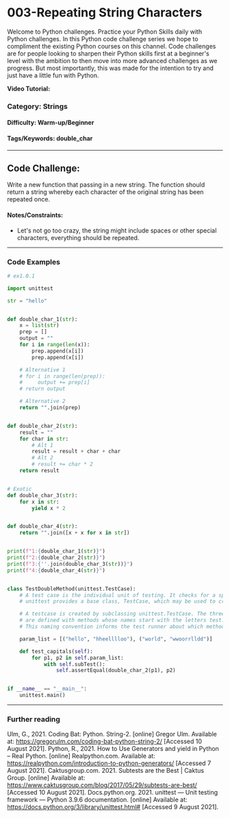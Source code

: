 # **003-Repeating String Characters**

Welcome to Python challenges. Practice your Python Skills daily with Python challenges. In this Python code challenge series we hope to compliment the existing Python courses on this channel. Code challenges are for people looking to sharpen their Python skills first at a beginner's level with the ambition to then move into more advanced challenges as we progress. But most importantly, this was made for the intention to try and just have a little fun with Python.

**Video Tutorial:** 

### **Category:** Strings
#### **Difficulty:** Warm-up/Beginner
#### **Tags/Keywords:** double_char
---

## **Code Challenge:**
Write a new function that passing in a new string. The function should return a string whereby each character of the original string has been repeated once.

#### **Notes/Constraints:**
- Let's not go too crazy, the string might include spaces or other special characters, everything should be repeated.

----

### Code Examples

```python
# ex1.0.1

import unittest

str = "hello"


def double_char_1(str):
    x = list(str)
    prep = []
    output = ""
    for i in range(len(x)):
        prep.append(x[i])
        prep.append(x[i])

    # Alternative 1
    # for i in range(len(prep)):
    #     output += prep[i]
    # return output

    # Alternative 2
    return "".join(prep)


def double_char_2(str):
    result = ""
    for char in str:
        # Alt 1
        result = result + char + char
        # Alt 2
        # result += char * 2
    return result


# Exotic
def double_char_3(str):
    for x in str:
        yield x * 2


def double_char_4(str):
    return "".join([x + x for x in str])


print(f"1:{double_char_1(str)}")
print(f"2:{double_char_2(str)}")
print(f"3:{''.join(double_char_3(str))}")
print(f"4:{double_char_4(str)}")


class TestDoubleMethod(unittest.TestCase):
    # A test case is the individual unit of testing. It checks for a specific response to a particular set of inputs.
    # unittest provides a base class, TestCase, which may be used to create new test cases.

    # A testcase is created by subclassing unittest.TestCase. The three individual tests
    # are defined with methods whose names start with the letters test.
    # This naming convention informs the test runner about which methods represent tests.

    param_list = [("hello", "hheelllloo"), ("world", "wwoorrlldd")]

    def test_capitals(self):
        for p1, p2 in self.param_list:
            with self.subTest():
                self.assertEqual(double_char_2(p1), p2)


if __name__ == "__main__":
    unittest.main()


```


---
### **Further reading**
Ulm, G., 2021. Coding Bat: Python. String-2. [online] Gregor Ulm. Available at: <https://gregorulm.com/coding-bat-python-string-2/> [Accessed 10 August 2021].
Python, R., 2021. How to Use Generators and yield in Python – Real Python. [online] Realpython.com. Available at: <https://realpython.com/introduction-to-python-generators/> [Accessed 7 August 2021].
Caktusgroup.com. 2021. Subtests are the Best | Caktus Group. [online] Available at: <https://www.caktusgroup.com/blog/2017/05/29/subtests-are-best/> [Accessed 10 August 2021].
Docs.python.org. 2021. unittest — Unit testing framework — Python 3.9.6 documentation. [online] Available at: <https://docs.python.org/3/library/unittest.html#> [Accessed 9 August 2021].